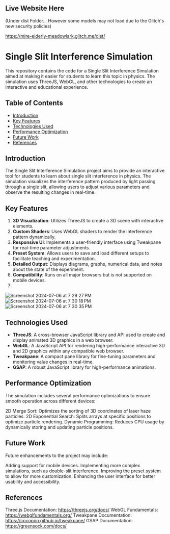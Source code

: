 ## Live Website Here
(Under dist Folder... However some models may not load due to the Glitch's new security policies)

https://mire-elderly-meadowlark.glitch.me/dist/

# Single Slit Interference Simulation

This repository contains the code for a Single Slit Interference Simulation aimed at making it easier for students to learn this topic in physics. The simulation uses ThreeJS, WebGL, and other technologies to create an interactive and educational experience.

## Table of Contents

- [Introduction](#introduction)
- [Key Features](#key-features)
- [Technologies Used](#technologies-used)
- [Performance Optimization](#performance-optimization)
- [Future Work](#future-work)
- [References](#references)

## Introduction

The Single Slit Interference Simulation project aims to provide an interactive tool for students to learn about single slit interference in physics. The simulation visualizes the interference pattern produced by light passing through a single slit, allowing users to adjust various parameters and observe the resulting changes in real-time.

## Key Features

1. **3D Visualization**: Utilizes ThreeJS to create a 3D scene with interactive elements.
2. **Custom Shaders**: Uses WebGL shaders to render the interference pattern dynamically.
3. **Responsive UI**: Implements a user-friendly interface using Tweakpane for real-time parameter adjustments.
4. **Preset System**: Allows users to save and load different setups to facilitate teaching and experimentation.
5. **Detailed Output**: Displays diagrams, graphs, numerical data, and notes about the state of the experiment.
6. **Compatibility**: Runs on all major browsers but is not supported on mobile devices.
7. 
![Screenshot 2024-07-06 at 7 29 27 PM](https://github.com/SparkleButt747/light_interference_simulation/assets/36875086/5d801586-b1df-4406-9375-ff881945245d)
![Screenshot 2024-07-06 at 7 30 18 PM](https://github.com/SparkleButt747/light_interference_simulation/assets/36875086/afcbd8ef-d614-4d9d-b0f9-85416db09b48)
![Screenshot 2024-07-06 at 7 30 35 PM](https://github.com/SparkleButt747/light_interference_simulation/assets/36875086/cc05ae48-3593-417d-aac7-3e40a07f50f7)


## Technologies Used

- **ThreeJS**: A cross-browser JavaScript library and API used to create and display animated 3D graphics in a web browser.
- **WebGL**: A JavaScript API for rendering high-performance interactive 3D and 2D graphics within any compatible web browser.
- **Tweakpane**: A compact pane library for fine-tuning parameters and monitoring value changes in real-time.
- **GSAP**: A robust JavaScript library for high-performance animations.

## Performance Optimization

The simulation includes several performance optimizations to ensure smooth operation across different devices:

2D Merge Sort: Optimizes the sorting of 3D coordinates of laser haze particles.
2D Exponential Search: Splits arrays at specific positions to optimize particle rendering.
Dynamic Programming: Reduces CPU usage by dynamically storing and updating particle positions.

## Future Work

Future enhancements to the project may include:

Adding support for mobile devices.
Implementing more complex simulations, such as double-slit interference.
Improving the preset system to allow for more customization.
Enhancing the user interface for better usability and accessibility.

## References

Three.js Documentation: https://threejs.org/docs/
WebGL Fundamentals: https://webglfundamentals.org/
Tweakpane Documentation: https://cocopon.github.io/tweakpane/
GSAP Documentation: https://greensock.com/docs/
